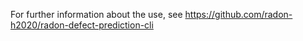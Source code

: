 For further information about the use, see https://github.com/radon-h2020/radon-defect-prediction-cli 